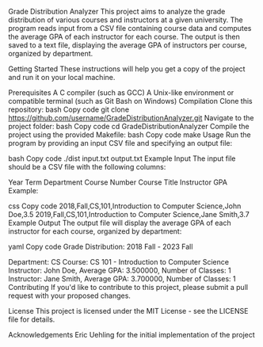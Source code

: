 Grade Distribution Analyzer
This project aims to analyze the grade distribution of various courses and instructors at a given university. The program reads input from a CSV file containing course data and computes the average GPA of each instructor for each course. The output is then saved to a text file, displaying the average GPA of instructors per course, organized by department.

Getting Started
These instructions will help you get a copy of the project and run it on your local machine.

Prerequisites
A C compiler (such as GCC)
A Unix-like environment or compatible terminal (such as Git Bash on Windows)
Compilation
Clone this repository:
bash
Copy code
git clone https://github.com/username/GradeDistributionAnalyzer.git
Navigate to the project folder:
bash
Copy code
cd GradeDistributionAnalyzer
Compile the project using the provided Makefile:
bash
Copy code
make
Usage
Run the program by providing an input CSV file and specifying an output file:

bash
Copy code
./dist input.txt output.txt
Example Input
The input file should be a CSV file with the following columns:

Year
Term
Department
Course Number
Course Title
Instructor
GPA
Example:

css
Copy code
2018,Fall,CS,101,Introduction to Computer Science,John Doe,3.5
2019,Fall,CS,101,Introduction to Computer Science,Jane Smith,3.7
Example Output
The output file will display the average GPA of each instructor for each course, organized by department:

yaml
Copy code
Grade Distribution: 2018 Fall - 2023 Fall

Department: CS
    Course: CS 101 - Introduction to Computer Science
            Instructor: John Doe, Average GPA: 3.500000, Number of Classes: 1
            Instructor: Jane Smith, Average GPA: 3.700000, Number of Classes: 1
Contributing
If you'd like to contribute to this project, please submit a pull request with your proposed changes.

License
This project is licensed under the MIT License - see the LICENSE file for details.

Acknowledgements
Eric Uehling for the initial implementation of the project